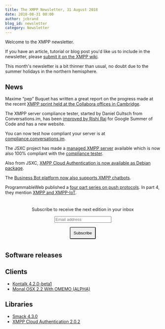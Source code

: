 ```yaml
---
title: The XMPP Newsletter, 31 August 2018
date: 2018-08-31 00:00
author: jcbrand
blog_id: newsletter 
category: Newsletter
---
```


Welcome to the XMPP newsletter.

If you have an article, tutorial or blog post you'd like us to include in the
newsletter, please [submit it on the XMPP wiki](https://wiki.xmpp.org/web/News_and_Articles_for_the_next_XMPP_Newsletter).

This month's newsletter is a bit thinner than usual, no doubt due to the summer
holidays in the northern hemisphere.

## News

Maxime “pep” Buquet has written a great report on the progress made at the recent
[XMPP sprint held at the Collabora offices in Cambridge](https://blog.bouah.net/2018/08/xmpp-sprint/).

The XMPP server compliance tester, started by Daniel Gultsch from
Conversations.im, has been [improved by Rishi Raj](https://rishiraj.me/articles/2018-07/final-dash)
for Google Summer of Code and has a new website.

You can now test how compliant your server is at [compliance.conversations.im](https://compliance.conversations.im/).

The JSXC project has made a [managed XMPP server](https://www.jsxc.org/managed.html) available
which is now also  100% compliant with the [compliance tester](https://compliance.conversations.im/).

Also from JSXC, [XMPP Cloud Authentication is now available as Debian package](https://www.jsxc.org/blog/2018/08/20/xcauth-deb-packages.html).

The [Business Bot platform now also supports XMPP chatbots](https://blog.citunius.de/en/blog/2018/08/12/instant-messaging-with-xmpp-jabber).

ProgrammableWeb published a [four part series on push
protocols](https://www.programmableweb.com/api-university/how-and-why-to-provide-event-driven-streaming-apis).
In part 4, they mention [XMPP and XMPP-IoT](https://www.programmableweb.com/news/understanding-less-popular-pushstreaming-protocols-xmpp-coap-mqtt-etc/analysis/2017/12/11?utm_campaign=XMPP%20Newsletter&utm_medium=Newsletter&utm_source=XMPP).

<form style="padding: 10px; text-align:center; margin-bottom: 30px;"
      action="https://tinyletter.com/xmpp" method="post" target="popupwindow"
      onsubmit="window.open('https://tinyletter.com/xmpp', 'popupwindow',
      'scrollbars=yes,width=800,height=600');return true">
<p><label for="tlemail">Subscribe to receive the next edition in your inbox</label></p>
<p><input type="text" placeholder="Email address" name="email" id="tlemail" /></p>
<input type="hidden" value="1" name="embed"/>
<input type="submit" style="padding: 10px; border-radius: 5%" value="Subscribe" />
</form>

## Software releases

## Clients

* [Kontalk 4.2.0-beta1](https://forum.kontalk.org/t/beta-kontalk-4-2-0-beta1/555)
* [Monal OSX 2.2 With OMEMO (ALPHA)](https://monal.im/blog/monal-osx-2-2-with-omemo-alpha/)

## Libraries

* [Smack 4.3.0](https://discourse.igniterealtime.org/t/smack-4-3-0-released/82424)
* [XMPP Cloud Authentication 2.0.2](https://www.jsxc.org/blog/2018/08/27/xcauth-v2.0.2-released.html)

